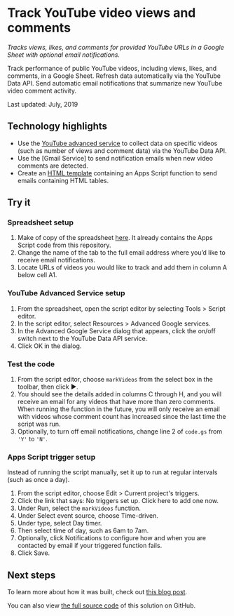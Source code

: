# Track YouTube video views and comments

_Tracks views, likes, and comments for provided YouTube URLs in a Google Sheet with optional email notifications._

Track performance of public YouTube videos, including views, likes, and comments, in a Google Sheet. 
Refresh data automatically via the YouTube Data API. Send automatic email notifications
that summarize new YouTube video comment activity.

Last updated: July, 2019

## Technology highlights
- Use the [YouTube advanced service](https://developers.google.com/apps-script/advanced/youtube) to collect data on specific videos (such as number of views and comment data) via the YouTube Data API.
- Use the [Gmail Service] to send notification emails when new video comments are detected. 
- Create an [HTML template](https://developers.google.com/apps-script/guides/html/templates#calling_apps_script_functions_from_a_template) containing an Apps Script function to send emails containing HTML tables.

## Try it

### Spreadsheet setup
1. Make of copy of the spreadsheet [here](https://docs.google.com/spreadsheets/d/12rQe1ndU_VmmHl0QIqUi-XxQ8lWovjh0xfOHTfxOHoo/copy). It already contains the Apps Script code from this repository.
2. Change the name of the tab to the full email address where you’d like to receive email notifications. 
3. Locate URLs of videos you would like to track and add them in column A below cell A1.

### YouTube Advanced Service setup
1. From the spreadsheet, open the script editor by selecting Tools > Script editor.
2. In the script editor, select Resources > Advanced Google services.
3. In the Advanced Google Service dialog that appears, click the on/off switch next to the YouTube Data API service.
4. Click OK in the dialog.

### Test the code
1. From the script editor, choose `markVideos` from the select box in the toolbar, then click ▶.
2. You should see the details added in columns C through H, and you will receive an email for any videos that have more than zero comments. When running the function in the future, you will only receive an email with videos whose comment count has increased since the last time the script was run.
3. Optionally, to turn off email notifications, change line 2 of `code.gs` from `'Y'` to `'N'`.

### Apps Script trigger setup 
Instead of running the script manually, set it up to run at regular intervals (such as once a day).
1. From the script editor, choose Edit > Current project's triggers.
2. Click the link that says: No triggers set up. Click here to add one now.
3. Under Run, select the `markVideos` function.
4. Under Select event source, choose Time-driven.
5. Under type, select Day timer.
6. Then select time of day, such as 6am to 7am.
7. Optionally, click Notifications to configure how and when you are contacted by email if your triggered function fails.
7. Click Save.

## Next steps

To learn more about how it was built, check out [this blog post](https://medium.com/@presactlyalicia/automating-youtube-comment-notifications-using-google-sheets-d5c09aa7f636).

You can also view [the full source code](https://github.com/aliciawilliams/youtube-tracker) of this solution on GitHub.
